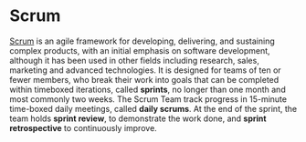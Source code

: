 # Scrum

[Scrum](<https://en.wikipedia.org/wiki/Scrum_(software_development)>) is an agile framework for developing, delivering, and sustaining complex products, with an initial emphasis on software development, although it has been used in other fields including research, sales, marketing and advanced technologies. It is designed for teams of ten or fewer members, who break their work into goals that can be completed within timeboxed iterations, called **sprints**, no longer than one month and most commonly two weeks. The Scrum Team track progress in 15-minute time-boxed daily meetings, called **daily scrums**. At the end of the sprint, the team holds **sprint review**, to demonstrate the work done, and **sprint retrospective** to continuously improve.
